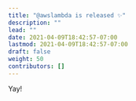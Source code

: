 ```yaml
---
title: "@awslambda is released ✨"
description: ""
lead: ""
date: 2021-04-09T18:42:57-07:00
lastmod: 2021-04-09T18:42:57-07:00
draft: false
weight: 50
contributors: []
---
```

Yay!